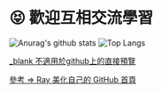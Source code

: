 # 😝 歡迎互相交流學習

![Anurag's github stats](https://github-readme-stats.vercel.app/api?username=johch3n611u&theme=highcontrast)
![Top Langs](https://github-readme-stats.vercel.app/api/top-langs/?username=johch3n611u&layout=compact&theme=highcontrast)

[_blank 不適用於github上的直接預覽](https://stackoverflow.com/questions/41915571/open-link-in-new-tab-with-github-markdown-using-target-blank)

[參考 => Ray 美化自己的 GitHub 首頁](https://hsiangfeng.github.io/other/20210102/1186303391/)

